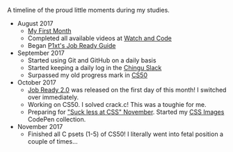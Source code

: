A timeline of the proud little moments during my studies.

* August 2017
  * [My First Month](http://www.webeloo.com/2017/09/month-1-beginning-my-dedicated-studies-of-web-development/)
  * Completed all available videos at [Watch and Code](https://watchandcode.com/)
  * Began [P1xt's Job Ready Guide](https://github.com/P1xt/p1xt-guides/blob/master/job-ready.md)
* September 2017
  * Started using Git and GitHub on a daily basis
  * Started keeping a daily log in the [Chingu Slack](https://chingucentral.slack.com)
  * Surpassed my old progress mark in [CS50](https://www.edx.org/course/introduction-computer-science-harvardx-cs50x)
* October 2017
  * [Job Ready 2.0](https://github.com/P1xt/p1xt-guides/blob/master/job-ready-javascript-edition-2.0.md#what-now-) was released on the first day of this month! I switched over immediately.
  * Working on CS50. I solved crack.c! This was a toughie for me.
  * Preparing for ["Suck less at CSS" November](https://medium.com/p1xts-blog/lets-make-november-suck-less-at-css-month-7fa7c80b5387). Started my [CSS Images](https://codepen.io/collection/DEeErQ/) CodePen collection.
* November 2017
  * Finished all C psets (1-5) of CS50! I literally went into fetal position a couple of times...